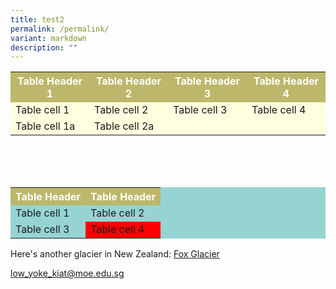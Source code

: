 ```yaml
---
title: test2
permalink: /permalink/
variant: markdown
description: ""
---
```

<table style="background-color:#FFFFE0;">
<tbody><tr style="background-color:#BDB76B;color:#ffffff;">
<th>Table Header 1</th><th>Table Header 2</th><th>Table Header 3</th><th>Table Header 4</th>
</tr>
<tr>
<td>Table cell 1</td><td>Table cell 2</td><td>Table cell 3</td><td>Table cell 4</td>
</tr>
<tr>
<td>Table cell 1a</td><td>Table cell 2a</td>
</tr>
</tbody></table>

<br>
<br>
<br>


<table style="background-color:#96D4D4;">
<tbody><tr style="background-color:#BDB76B;color:#ffffff;">
<th>Table Header</th><th>Table Header</th>
</tr>
<tr>
<td>Table cell 1</td><td>Table cell 2</td>
</tr>
<tr>
<td>Table cell 3</td><td style="background-color:#ff0000;">Table cell 4</td>
</tr>
</tbody></table>



<p>Here's another glacier in New Zealand:
	<a target="_blank" href="https://en.wikipedia.org/wiki/Fox_Glacier">Fox Glacier</a></p>
	
<p><a target="_blank" href="mailto:low_yoke_kiat@moe.edu.sg">low_yoke_kiat@moe.edu.sg</a></p>